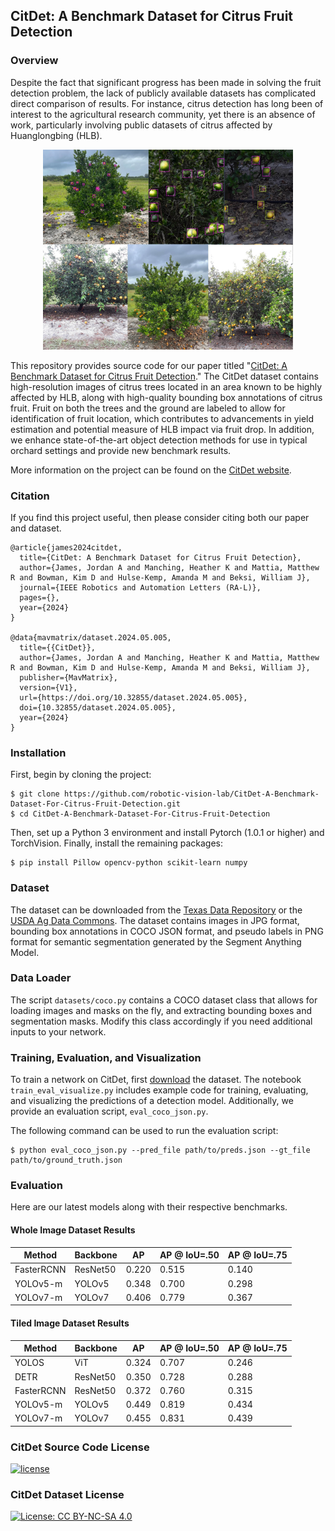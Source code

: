 ## CitDet: A Benchmark Dataset for Citrus Fruit Detection

### Overview

Despite the fact that significant progress has been made in solving the fruit
detection problem, the lack of publicly available datasets has complicated
direct comparison of results. For instance, citrus detection has long been of
interest to the agricultural research community, yet there is an absence of
work, particularly involving public datasets of citrus affected by Huanglongbing
(HLB). 

<p align="center">
  <img src="images/overview.jpg" width="400">
</p>

This repository provides source code for our paper titled "[CitDet: A Benchmark
Dataset for Citrus Fruit Detection](https://arxiv.org/pdf/2309.05645.pdf)." The
CitDet dataset contains high-resolution images of citrus trees located in an
area known to be highly affected by HLB, along with high-quality bounding box
annotations of citrus fruit. Fruit on both the trees and the ground are labeled
to allow for identification of fruit location, which contributes to advancements
in yield estimation and potential measure of HLB impact via fruit drop. In
addition, we enhance state-of-the-art object detection methods for use in
typical orchard settings and provide new benchmark results. 

More information on the project can be found on the [CitDet
website](https://robotic-vision-lab.github.io/citdet).

### Citation

If you find this project useful, then please consider citing both our paper and
dataset.

```bibitex
@article{james2024citdet,
  title={CitDet: A Benchmark Dataset for Citrus Fruit Detection},
  author={James, Jordan A and Manching, Heather K and Mattia, Matthew R and Bowman, Kim D and Hulse-Kemp, Amanda M and Beksi, William J},
  journal={IEEE Robotics and Automation Letters (RA-L)},
  pages={},
  year={2024}
}

@data{mavmatrix/dataset.2024.05.005,
  title={{CitDet}},
  author={James, Jordan A and Manching, Heather K and Mattia, Matthew R and Bowman, Kim D and Hulse-Kemp, Amanda M and Beksi, William J},
  publisher={MavMatrix},
  version={V1},
  url={https://doi.org/10.32855/dataset.2024.05.005},
  doi={10.32855/dataset.2024.05.005},
  year={2024}
}
```

### Installation

First, begin by cloning the project:

    $ git clone https://github.com/robotic-vision-lab/CitDet-A-Benchmark-Dataset-For-Citrus-Fruit-Detection.git
    $ cd CitDet-A-Benchmark-Dataset-For-Citrus-Fruit-Detection

Then, set up a Python 3 environment and install Pytorch (1.0.1 or higher) and
TorchVision. Finally, install the remaining packages:

    $ pip install Pillow opencv-python scikit-learn numpy
	
### Dataset

The dataset can be downloaded from the 
[Texas Data Repository](https://dataverse.tdl.org/dataset.xhtml?persistentId=doi:10.18738/T8/QFVHQ5)
or the [USDA Ag Data Commons](https://doi.org/10.15482/USDA.ADC/1529611).
The dataset contains images in JPG format, bounding box annotations in COCO
JSON format, and pseudo labels in PNG format for semantic segmentation
generated by the Segment Anything Model.  

### Data Loader

The script ```datasets/coco.py``` contains a COCO dataset class that allows for
loading images and masks on the fly, and extracting bounding boxes and
segmentation masks. Modify this class accordingly if you need additional inputs
to your network.

### Training, Evaluation, and Visualization

To train a network on CitDet, first
[download](https://dataverse.tdl.org/dataset.xhtml?persistentId=doi:10.18738/T8/QFVHQ5)
the dataset. The notebook ```train_eval_visualize.py``` includes example code
for training, evaluating, and visualizing the predictions of a detection model.
Additionally, we provide an evaluation script, ```eval_coco_json.py```. 

The following command can be used to run the evaluation script:

	$ python eval_coco_json.py --pred_file path/to/preds.json --gt_file path/to/ground_truth.json


### Evaluation

Here are our latest models along with their respective benchmarks.

#### Whole Image Dataset Results 

| Method | Backbone | AP | AP @ IoU=.50  |  AP @ IoU=.75 |
|---|---|---|---|---|
| FasterRCNN  |  ResNet50  |  0.220 | 0.515 | 0.140  |
| YOLOv5-m  |  YOLOv5 |  0.348 |  0.700 | 0.298  |
| YOLOv7-m  | YOLOv7  | 0.406 |  0.779 | 0.367  |

#### Tiled Image Dataset Results 

| Method | Backbone | AP | AP @ IoU=.50  |  AP @ IoU=.75 |
|---|---|---|---|---|
| YOLOS  |  ViT  |  0.324 | 0.707 | 0.246  |
| DETR  |  ResNet50 |  0.350 |  0.728 | 0.288  |
| FasterRCNN  |  ResNet50  |  0.372 | 0.760 | 0.315  |
| YOLOv5-m  |  YOLOv5 |  0.449 |  0.819 | 0.434  |
| YOLOv7-m  | YOLOv7  | 0.455  |  0.831 | 0.439  |

### CitDet Source Code License

[![license](https://img.shields.io/badge/license-Apache%202-blue)](https://github.com/robotic-vision-lab/CitDet-A-Benchmark-Dataset-For-Citrus-Fruit-Detection/blob/main/LICENSE)

### CitDet Dataset License

[![License: CC BY-NC-SA 4.0](https://img.shields.io/badge/License-CC_BY--NC--SA_4.0-lightgrey.svg)](https://creativecommons.org/licenses/by-nc-sa/4.0/)



